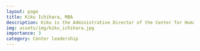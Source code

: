 ```yaml
---
layout: page
title: Kiku Ichihara, MBA
description: Kiku is the Administrative Director of the Center for Human Brain Variation and the Director of Research Strategy & Operations in the McCarroll Lab. She works closely with the Center Directors on overall management and strategy, ensuring that all research segments are closely integrated with the administrative team. She is interested in bridging the gap between researchers, clinicians, and those with mental health challenges to provide more comprehensive, effective care.
img: assets/img/kiku_ichihara.jpg
importance: 3
category: Center leadership
---
```

